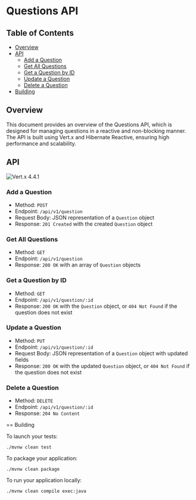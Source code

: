 # Questions API

## Table of Contents
- [Overview](#overview)
- [API](#api)
  - [Add a Question](#add-a-question)
  - [Get All Questions](#get-all-questions)
  - [Get a Question by ID](#get-a-question-by-id)
  - [Update a Question](#update-a-question)
  - [Delete a Question](#delete-a-question)
- [Building](#building)

## Overview
This document provides an overview of the Questions API, which is designed for managing questions in a reactive and non-blocking manner. The API is built using Vert.x and Hibernate Reactive, ensuring high performance and scalability.

## API
![Vert.x 4.4.1](https://img.shields.io/badge/vert.x-4.4.1-purple.svg)

### Add a Question

* Method: `POST`
* Endpoint: `/api/v1/question`
* Request Body: JSON representation of a `Question` object
* Response: `201 Created` with the created `Question` object

### Get All Questions

* Method: `GET`
* Endpoint: `/api/v1/question`
* Response: `200 OK` with an array of `Question` objects

### Get a Question by ID

* Method: `GET`
* Endpoint: `/api/v1/question/:id`
* Response: `200 OK` with the `Question` object, or `404 Not Found` if the question does not exist

### Update a Question

* Method: `PUT`
* Endpoint: `/api/v1/question/:id`
* Request Body: JSON representation of a `Question` object with updated fields
* Response: `200 OK` with the updated `Question` object, or `404 Not Found` if the question does not exist

### Delete a Question

* Method: `DELETE`
* Endpoint: `/api/v1/question/:id`
* Response: `204 No Content`

== Building

To launch your tests:
```
./mvnw clean test
```

To package your application:
```
./mvnw clean package
```

To run your application locally:
```
./mvnw clean compile exec:java
```
